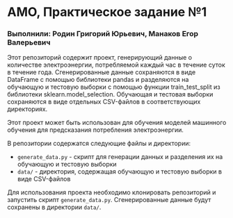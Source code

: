 # AMO, Практическое задание №1
### Выполнили: Родин Григорий Юрьевич, Манаков Егор Валерьевич

Этот репозиторий содержит проект, генерирующий данные о количестве электроэнергии, потребляемой каждый час в течение суток в течение года. Сгенерированные данные сохраняются в виде DataFrame с помощью библиотеки pandas и разделяются на обучающую и тестовую выборки с помощью функции train_test_split из библиотеки sklearn.model_selection. Обучающая и тестовая выборки сохраняются в виде отдельных CSV-файлов в соответствующих директориях.

Этот проект может быть использован для обучения моделей машинного обучения для предсказания потребления электроэнергии.

В репозитории содержатся следующие файлы и директории:

* `generate_data.py` - скрипт для генерации данных и разделения их на обучающую и тестовую выборки
* `data/` - директория, содержащая обучающую и тестовую выборки в виде CSV-файлов

Для использования проекта необходимо клонировать репозиторий и запустить скрипт `generate_data.py`. Сгенерированные данные будут сохранены в директории `data/`.
